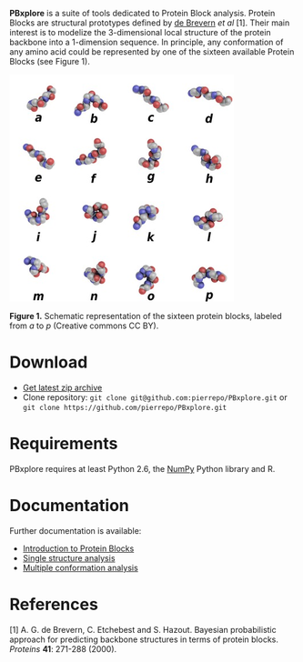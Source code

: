 **PBxplore** is a suite of tools dedicated to Protein Block analysis. Protein Blocks are structural prototypes defined by [de Brevern](http://www.dsimb.inserm.fr/~debrevern/index.php) *et al* [1]. Their main interest is to modelize the 3-dimensional local structure of the protein backbone into a 1-dimension sequence. In principle, any conformation of any amino acid could be represented by one of the sixteen available Protein Blocks (see Figure 1).

![PBs](doc/img/PBs.jpg "PBs")

**Figure 1.** Schematic representation of the sixteen protein blocks, labeled from *a* to *p* (Creative commons CC BY).

# Download

- [Get latest zip archive](https://github.com/pierrepo/PBxplore/archive/master.zip)
- Clone repository: `git clone git@github.com:pierrepo/PBxplore.git` or `git clone https://github.com/pierrepo/PBxplore.git`

# Requirements

PBxplore requires at least Python 2.6, the [NumPy](http://numpy.scipy.org/ "NumPy") Python library and R.

# Documentation

Further documentation is available:

- [Introduction to Protein Blocks](doc/intro.PBs.md)
- [Single structure analysis](doc/single.structure.analysis.md)
- [Multiple conformation analysis](doc/multiple.conformation.analysis.md)


# References
[1] A. G. de Brevern, C. Etchebest and S. Hazout. Bayesian probabilistic approach for predicting backbone structures in terms of protein blocks. *Proteins* **41**: 271-288 (2000).

